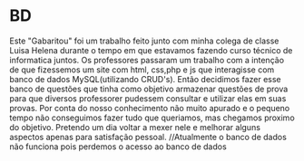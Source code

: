 # BD
Este "Gabaritou" foi um trabalho feito junto com minha colega de classe Luisa Helena durante o tempo em que estavamos fazendo curso técnico de informatica juntos. 
Os professores passaram um trabalho com a intenção de que fizessemos um site com html, css,php e js que interagisse com banco de dados MySQL(utilizando CRUD's).
Então decidimos fazer esse banco de questões que tinha como objetivo armazenar questões de prova para que diversos professorer pudessem consultar e utilizar elas em suas provas.
Por conta do nosso conhecimento não muito apurado e o pequeno tempo não conseguimos fazer tudo que queriamos, mas chegamos proximo do objetivo.
Pretendo um dia voltar a mexer nele e melhorar alguns aspectos apenas para satisfação pessoal.
//Atualmente o banco de dados não funciona pois perdemos o acesso ao banco de dados
